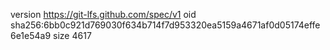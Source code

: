 version https://git-lfs.github.com/spec/v1
oid sha256:6bb0c921d769030f634b714f7d953320ea5159a4671af0d05174effe6e1e54a9
size 4617
